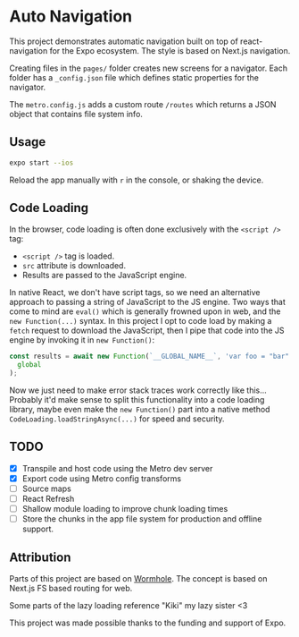 # Auto Navigation

This project demonstrates automatic navigation built on top of react-navigation for the Expo ecosystem. The style is based on Next.js navigation.

Creating files in the `pages/` folder creates new screens for a navigator. Each folder has a `_config.json` file which defines static properties for the navigator.

The `metro.config.js` adds a custom route `/routes` which returns a JSON object that contains file system info.

## Usage

```sh
expo start --ios
```

Reload the app manually with `r` in the console, or shaking the device.

## Code Loading

In the browser, code loading is often done exclusively with the `<script />` tag:

- `<script />` tag is loaded.
- `src` attribute is downloaded.
- Results are passed to the JavaScript engine.

In native React, we don't have script tags, so we need an alternative approach to passing a string of JavaScript to the JS engine.
Two ways that come to mind are `eval()` which is generally frowned upon in web, and the `new Function(...)` syntax. In this project I opt to code load by making a `fetch` request to download the JavaScript, then I pipe that code into the JS engine by invoking it in `new Function()`:

```js
const results = await new Function(`__GLOBAL_NAME__`, 'var foo = "bar"')(
  global
);
```

Now we just need to make error stack traces work correctly like this... Probably it'd make sense to split this functionality into a code loading library, maybe even make the `new Function()` part into a native method `CodeLoading.loadStringAsync(...)` for speed and security.

## TODO

- [x] Transpile and host code using the Metro dev server
- [x] Export code using Metro config transforms
- [ ] Source maps
- [ ] React Refresh
- [ ] Shallow module loading to improve chunk loading times
- [ ] Store the chunks in the app file system for production and offline support.

## Attribution

Parts of this project are based on [Wormhole](https://github.com/cawfree/react-native-wormhole). The concept is based on Next.js FS based routing for web.

Some parts of the lazy loading reference "Kiki" my lazy sister <3

This project was made possible thanks to the funding and support of Expo.
